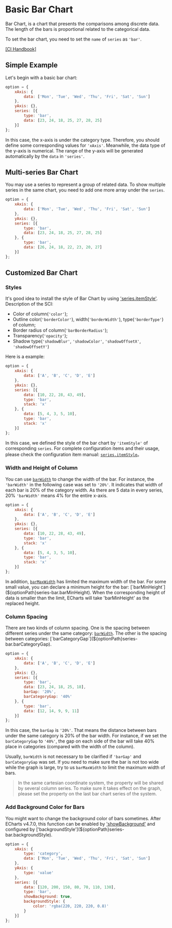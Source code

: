 # Basic Bar Chart

Bar Chart, is a chart that presents the comparisons among discrete data. The length of the bars is proportional related to the categorical data.

To set the bar chart, you need to set the `name` of `series` as `'bar'`.

[[CI Handbook]](${optionPath}series-bar)

## Simple Example

Let's begin with a basic bar chart:

<!-- embed -->
```js
option = {
    xAxis: {
        data: ['Mon', 'Tue', 'Wed', 'Thu', 'Fri', 'Sat', 'Sun']
    },
    yAxis: {},
    series: [{
        type: 'bar',
        data: [23, 24, 18, 25, 27, 28, 25]
    }]
};
```

In this case, the x-axis is under the category type. Therefore, you should define some corresponding values for `'xAxis'`. Meanwhile, the data type of the y-axis is numerical. The range of the y-axis will be generated automatically by the `data` in `'series'`.


## Multi-series Bar Chart

You may use a series to represent a group of related data. To show multiple series in the same chart, you need to add one more array under the `series`.

<!-- embed -->
```js
option = {
    xAxis: {
        data: ['Mon', 'Tue', 'Wed', 'Thu', 'Fri', 'Sat', 'Sun']
    },
    yAxis: {},
    series: [{
        type: 'bar',
        data: [23, 24, 18, 25, 27, 28, 25]
    }, {
        type: 'bar',
        data: [26, 24, 18, 22, 23, 20, 27]
    }]
};
```


## Customized Bar Chart

### Styles

It's good idea to install the style of Bar Chart by using ['series.itemStyle'](${optionPath}series-bar.itemStyle). Description of the SCI:

- Color of column(`'color'`);
- Outline color(`'borderColor'`), width(`'borderWidth'`), type(`'borderType'`) of column;
- Border radius of column(`'barBorderRadius'`);
- Transparency(`'opacity'`);
- Shadow type(`'shadowBlur'`, `'shadowColor'`, `'shadowOffsetX'`, `'shadowOffsetY'`)

Here is a example:

<!-- embed -->
```js
option = {
    xAxis: {
        data: ['A', 'B', 'C', 'D', 'E']
    },
    yAxis: {},
    series: [{
        data: [10, 22, 28, 43, 49],
        type: 'bar',
        stack: 'x'
    }, {
        data: [5, 4, 3, 5, 10],
        type: 'bar',
        stack: 'x'
    }]
};
```

In this case, we defined the style of the bar chart by `'itemStyle'` of corresponding `series`. For complete configuration items and their usage, please check the configuration item manual: [`series.itemStyle`](${optionPath}series-bar.itemStyle)。

### Width and Height of Column

You can use [`barWidth`](${optionPath}#series-bar.barWidth) to change the width of the bar. For instance, the `'barWidth'` in the following case was set to `'20%'`. It indicates that width of each bar is 20% of the category width. As there are 5 data in every series, 20% `'barWidth'` means 4% for the entire x-axis.

<!-- embed -->
```js
option = {
    xAxis: {
        data: ['A', 'B', 'C', 'D', 'E']
    },
    yAxis: {},
    series: [{
        data: [10, 22, 28, 43, 49],
        type: 'bar',
        stack: 'x'
    }, {
        data: [5, 4, 3, 5, 10],
        type: 'bar',
        stack: 'x'
    }]
};
```

In addition, [`barMaxWidth`](${optionPath}series-bar.barMaxWidth) has limited the maximum width of the bar. For some small value, you can declare a minimum height for the bar: [`barMinHeight`](${optionPath}series-bar.barMinHeight). When the corresponding height of data is smaller than the limit, ECharts will take 'barMinHeight' as the replaced height.

### Column Spacing

There are two kinds of column spacing. One is the spacing between different series under the same category: [`barWidth`](${optionPath}series-bar.barWidth). The other is the spacing between categories: [`barCategoryGap`](${optionPath}series-bar.barCategoryGap).

<!-- embed -->
```js
option = {
    xAxis: {
        data: ['A', 'B', 'C', 'D', 'E']
    },
    yAxis: {},
    series: [{
        type: 'bar',
        data: [23, 24, 18, 25, 18],
        barGap: '20%',
        barCategoryGap: '40%'
    }, {
        type: 'bar',
        data: [12, 14, 9, 9, 11]
    }]
};
```

In this case, the `barGap` is `'20%'`. That means the distance between bars under the same category is 20% of the bar width. For instance, if we set the `barCategoryGap` to `'40%'`, the gap on each side of the bar will take 40% place in categories (compared with the width of the column).

Usually, `barWidth` is not necessary to be clarified if `'barGap'` and `barCategoryGap` was set. If you need to make sure the bar is not too wide while the graph is large, try to us `barMaxWidth` to limit the maximum width of bars.

>In the same cartesian coordinate system, the property will be shared by several column series. To make sure it takes effect on the graph, please set the property on the last bar chart series of the system.


### Add Background Color for Bars

You might want to change the background color of bars sometimes. After ECharts v4.7.0, this function can be enabled by ['showBackground'](${optionPath}series-bar.showBackground) and configured by ['backgroundStyle'](${optionPath}series-bar.backgroundStyle).

<!-- embed -->
```js
option = {
    xAxis: {
        type: 'category',
        data: ['Mon', 'Tue', 'Wed', 'Thu', 'Fri', 'Sat', 'Sun']
    },
    yAxis: {
        type: 'value'
    },
    series: [{
        data: [120, 200, 150, 80, 70, 110, 130],
        type: 'bar',
        showBackground: true,
        backgroundStyle: {
            color: 'rgba(220, 220, 220, 0.8)'
        }
    }]
};
```

